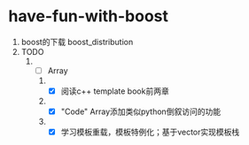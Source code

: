 # have-fun-with-boost
1. boost的下载 boost_distribution
2. TODO
   1. - [ ] Array  
      1. - [x] 阅读c++ template book前两章
      2. - [x] "Code" Array添加类似python倒叙访问的功能
      3. - [x] 学习模板重载，模板特例化；基于vector实现模板栈